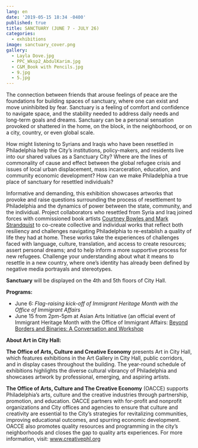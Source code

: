 ```yaml
---
lang: en
date: '2019-05-15 18:34 -0400'
published: true
title: SANCTUARY (JUNE 7 - JULY 26)
categories:
  - exhibitions
image: sanctuary_cover.png
gallery:
  - Layla Dove.jpg
  - PPC_Wksp2_AbdulKarim.jpg
  - C&M_Book with Pencils.jpg
  - 9.jpg
  - 5.jpg
---
```

The connection between friends that arouse feelings of peace are the foundations for building  spaces of sanctuary, where one can exist and move uninhibited by fear. Sanctuary is a feeling of comfort and confidence to navigate space, and the stability needed to address daily needs and long-term goals and dreams. Sanctuary can be a personal sensation provoked or shattered in the home, on the block, in the neighborhood, or on a city, country, or even global scale. 

How might listening to Syrians and Iraqis who have been resettled in Philadelphia help the City’s institutions, policy-makers, and residents live into our shared values as a Sanctuary City? Where are the lines of commonality of cause and effect between the global refugee crisis and issues of local urban displacement, mass incarceration, education, and community economic development? How can we make Philadelphia a true place of sanctuary for resettled individuals? 

Informative and demanding, this exhibition showcases artworks that provoke and raise questions surrounding the process of resettlement to Philadelphia and the dynamics of power between the state, community, and the individual. Project collaborators who resettled from Syria and Iraq joined forces with commissioned book artists [Courtney Bowles and Mark Strandquist](http://peoplespaperco-op.weebly.com/) to co-create collective and individual works that reflect both resiliency and challenges navigating Philadelphia to re-establish a quality of life they had at home. These works take the experiences of challenges faced with language, culture, translation, and access to create resources; assert personal dreams; and to help inform a more supportive process for new refugees. Challenge your understanding about what it means to resettle in a new country, where one’s identity has already been defined by negative media portrayals and stereotypes.

****__Sanctuary__**** will be displayed on the 4th and 5th floors of City Hall.

**Programs:**

- June 6: _Flag-raising kick-off of Immigrant Heritage Month with the Office of Immigrant Affairs_
- June 15 from 2pm-5pm at Asian Arts Initiative (an official event of Immigrant Heritage Month with the Office of Immigrant Affairs: [Beyond Borders and Binaries: A Conversation and Workshop](http://asianartsinitiative.org/event/beyond-borders-and-binaries)


**About Art in City Hall:**

**The Office of Arts, Culture and Creative Economy** presents Art in City Hall, which features exhibitions in the Art Gallery in City Hall, public corridors, and in display cases throughout the building. The year-round schedule of exhibitions highlights the diverse cultural vibrancy of Philadelphia and showcases artwork by professional, emerging, and aspiring artists.

**The Office of Arts, Culture and The Creative Economy** (OACCE) supports Philadelphia’s arts, culture and the creative industries through partnership, promotion, and education. OACCE partners with for-profit and nonprofit organizations and City offices and agencies to ensure that culture and creativity are essential to the City’s strategies for revitalizing communities, improving educational outcomes, and spurring economic development. OACCE also promotes quality resources and programming in the city’s neighborhoods and closes the gap to quality arts experiences. For more information, visit: www.creativephl.org
